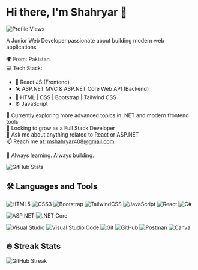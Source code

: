 # Hi there, I'm Shahryar 👋

![Profile Views](https://komarev.com/ghpvc/?username=Shahryar70&style=flat-square&color=blue)

A Junior Web Developer passionate about building modern web applications

🌍 From: Pakistan  
💻 Tech Stack:  
- 🧠 React JS (Frontend)  
- 🛠 ASP.NET MVC & ASP.NET Core Web API (Backend)  
- 🎨 HTML | CSS | Bootstrap | Tailwind CSS  
- ⚙️ JavaScript  

🌱 Currently exploring more advanced topics in .NET and modern frontend tools  
🎯 Looking to grow as a Full Stack Developer  
💬 Ask me about anything related to React or ASP.NET  
📫 Reach me at: mshahryar408@gmail.com 

🚀 Always learning. Always building.

![GitHub Stats](https://github-readme-stats.vercel.app/api?username=Shahryar70&show_icons=true&theme=default)

## 🛠 Languages and Tools

<!-- Frontend -->
![HTML5](https://img.shields.io/badge/HTML5-E34F26?style=for-the-badge&logo=html5&logoColor=white)
![CSS3](https://img.shields.io/badge/CSS3-1572B6?style=for-the-badge&logo=css3&logoColor=white)
![Bootstrap](https://img.shields.io/badge/Bootstrap-563D7C?style=for-the-badge&logo=bootstrap&logoColor=white)
![TailwindCSS](https://img.shields.io/badge/TailwindCSS-38B2AC?style=for-the-badge&logo=tailwind-css&logoColor=white)
![JavaScript](https://img.shields.io/badge/JavaScript-F7DF1E?style=for-the-badge&logo=javascript&logoColor=black)
![React](https://img.shields.io/badge/React-20232A?style=for-the-badge&logo=react&logoColor=61DAFB)
![C#](https://img.shields.io/badge/C%23-239120?style=for-the-badge&logo=c-sharp&logoColor=white)


<!-- Backend -->
![ASP.NET](https://img.shields.io/badge/ASP.NET-512BD4?style=for-the-badge&logo=dotnet&logoColor=white)
![.NET Core](https://img.shields.io/badge/.NET_Core-5C2D91?style=for-the-badge&logo=dotnet&logoColor=white)

<!-- Tools -->
![Visual Studio](https://img.shields.io/badge/Visual%20Studio-5C2D91?style=for-the-badge&logo=visual-studio&logoColor=white)
![Visual Studio Code](https://img.shields.io/badge/VS%20Code-007ACC?style=for-the-badge&logo=visual-studio-code&logoColor=white)
![Git](https://img.shields.io/badge/Git-F05032?style=for-the-badge&logo=git&logoColor=white)
![GitHub](https://img.shields.io/badge/GitHub-181717?style=for-the-badge&logo=github&logoColor=white)
![Postman](https://img.shields.io/badge/Postman-FF6C37?style=for-the-badge&logo=postman&logoColor=white)
![Canva](https://img.shields.io/badge/Canva-00C4CC?style=for-the-badge&logo=canva&logoColor=white)


## 🔥 Streak Stats

![GitHub Streak](https://github-readme-streak-stats.herokuapp.com?user=Shahryar70&theme=default&hide_border=false)



